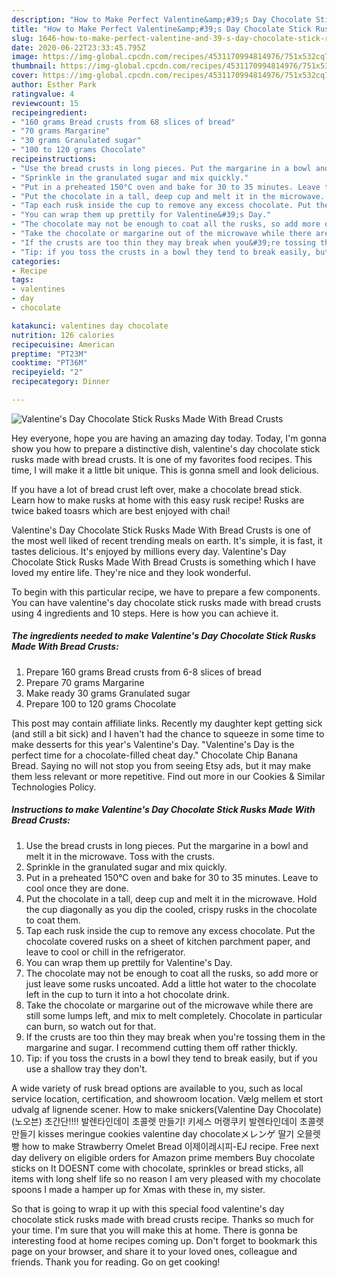 ```yaml
---
description: "How to Make Perfect Valentine&amp;#39;s Day Chocolate Stick Rusks Made With Bread Crusts"
title: "How to Make Perfect Valentine&amp;#39;s Day Chocolate Stick Rusks Made With Bread Crusts"
slug: 1646-how-to-make-perfect-valentine-and-39-s-day-chocolate-stick-rusks-made-with-bread-crusts
date: 2020-06-22T23:33:45.795Z
image: https://img-global.cpcdn.com/recipes/4531170994814976/751x532cq70/valentines-day-chocolate-stick-rusks-made-with-bread-crusts-recipe-main-photo.jpg
thumbnail: https://img-global.cpcdn.com/recipes/4531170994814976/751x532cq70/valentines-day-chocolate-stick-rusks-made-with-bread-crusts-recipe-main-photo.jpg
cover: https://img-global.cpcdn.com/recipes/4531170994814976/751x532cq70/valentines-day-chocolate-stick-rusks-made-with-bread-crusts-recipe-main-photo.jpg
author: Esther Park
ratingvalue: 4
reviewcount: 15
recipeingredient:
- "160 grams Bread crusts from 68 slices of bread"
- "70 grams Margarine"
- "30 grams Granulated sugar"
- "100 to 120 grams Chocolate"
recipeinstructions:
- "Use the bread crusts in long pieces. Put the margarine in a bowl and melt it in the microwave. Toss with the crusts."
- "Sprinkle in the granulated sugar and mix quickly."
- "Put in a preheated 150°C oven and bake for 30 to 35 minutes. Leave to cool once they are done."
- "Put the chocolate in a tall, deep cup and melt it in the microwave. Hold the cup diagonally as you dip the cooled, crispy rusks in the chocolate to coat them."
- "Tap each rusk inside the cup to remove any excess chocolate. Put the chocolate covered rusks on a sheet of kitchen parchment paper, and leave to cool or chill in the refrigerator."
- "You can wrap them up prettily for Valentine&#39;s Day."
- "The chocolate may not be enough to coat all the rusks, so add more or just leave some rusks uncoated. Add a little hot water to the chocolate left in the cup to turn it into a hot chocolate drink."
- "Take the chocolate or margarine out of the microwave while there are still some lumps left, and mix to melt completely. Chocolate in particular can burn, so watch out for that."
- "If the crusts are too thin they may break when you&#39;re tossing them in the margarine and sugar. I recommend cutting them off rather thickly."
- "Tip: if you toss the crusts in a bowl they tend to break easily, but if you use a shallow tray they don&#39;t."
categories:
- Recipe
tags:
- valentines
- day
- chocolate

katakunci: valentines day chocolate 
nutrition: 126 calories
recipecuisine: American
preptime: "PT23M"
cooktime: "PT36M"
recipeyield: "2"
recipecategory: Dinner

---
```



![Valentine&#39;s Day Chocolate Stick Rusks Made With Bread Crusts](https://img-global.cpcdn.com/recipes/4531170994814976/751x532cq70/valentines-day-chocolate-stick-rusks-made-with-bread-crusts-recipe-main-photo.jpg)

Hey everyone, hope you are having an amazing day today. Today, I'm gonna show you how to prepare a distinctive dish, valentine&#39;s day chocolate stick rusks made with bread crusts. It is one of my favorites food recipes. This time, I will make it a little bit unique. This is gonna smell and look delicious.

If you have a lot of bread crust left over, make a chocolate bread stick. Learn how to make rusks at home with this easy rusk recipe! Rusks are twice baked toasrs which are best enjoyed with chai!

Valentine&#39;s Day Chocolate Stick Rusks Made With Bread Crusts is one of the most well liked of recent trending meals on earth. It's simple, it is fast, it tastes delicious. It's enjoyed by millions every day. Valentine&#39;s Day Chocolate Stick Rusks Made With Bread Crusts is something which I have loved my entire life. They're nice and they look wonderful.


To begin with this particular recipe, we have to prepare a few components. You can have valentine&#39;s day chocolate stick rusks made with bread crusts using 4 ingredients and 10 steps. Here is how you can achieve it.

<!--inarticleads1-->

##### The ingredients needed to make Valentine&#39;s Day Chocolate Stick Rusks Made With Bread Crusts:

1. Prepare 160 grams Bread crusts from 6-8 slices of bread
1. Prepare 70 grams Margarine
1. Make ready 30 grams Granulated sugar
1. Prepare 100 to 120 grams Chocolate


This post may contain affiliate links. Recently my daughter kept getting sick (and still a bit sick) and I haven&#39;t had the chance to squeeze in some time to make desserts for this year&#39;s Valentine&#39;s Day. &#34;Valentine&#39;s Day is the perfect time for a chocolate-filled cheat day.&#34; Chocolate Chip Banana Bread. Saying no will not stop you from seeing Etsy ads, but it may make them less relevant or more repetitive. Find out more in our Cookies &amp; Similar Technologies Policy. 

<!--inarticleads2-->

##### Instructions to make Valentine&#39;s Day Chocolate Stick Rusks Made With Bread Crusts:

1. Use the bread crusts in long pieces. Put the margarine in a bowl and melt it in the microwave. Toss with the crusts.
1. Sprinkle in the granulated sugar and mix quickly.
1. Put in a preheated 150°C oven and bake for 30 to 35 minutes. Leave to cool once they are done.
1. Put the chocolate in a tall, deep cup and melt it in the microwave. Hold the cup diagonally as you dip the cooled, crispy rusks in the chocolate to coat them.
1. Tap each rusk inside the cup to remove any excess chocolate. Put the chocolate covered rusks on a sheet of kitchen parchment paper, and leave to cool or chill in the refrigerator.
1. You can wrap them up prettily for Valentine&#39;s Day.
1. The chocolate may not be enough to coat all the rusks, so add more or just leave some rusks uncoated. Add a little hot water to the chocolate left in the cup to turn it into a hot chocolate drink.
1. Take the chocolate or margarine out of the microwave while there are still some lumps left, and mix to melt completely. Chocolate in particular can burn, so watch out for that.
1. If the crusts are too thin they may break when you&#39;re tossing them in the margarine and sugar. I recommend cutting them off rather thickly.
1. Tip: if you toss the crusts in a bowl they tend to break easily, but if you use a shallow tray they don&#39;t.


A wide variety of rusk bread options are available to you, such as local service location, certification, and showroom location. Vælg mellem et stort udvalg af lignende scener. How to make snickers(Valentine Day Chocolate) (노오븐) 초간단!!!! 발렌타인데이 초콜렛 만들기! 키세스 머랭쿠키 발렌타인데이 초콜렛만들기 kisses meringue cookies valentine day chocolateメレンゲ 딸기 오믈렛빵 how to make Strawberry Omelet Bread 이제이레시피-EJ recipe. Free next day delivery on eligible orders for Amazon prime members Buy chocolate sticks on It DOESNT come with chocolate, sprinkles or bread sticks, all items with long shelf life so no reason I am very pleased with my chocolate spoons I made a hamper up for Xmas with these in, my sister. 

So that is going to wrap it up with this special food valentine&#39;s day chocolate stick rusks made with bread crusts recipe. Thanks so much for your time. I'm sure that you will make this at home. There is gonna be interesting food at home recipes coming up. Don't forget to bookmark this page on your browser, and share it to your loved ones, colleague and friends. Thank you for reading. Go on get cooking!
